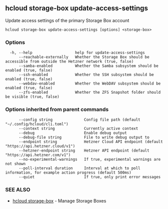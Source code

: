 ## hcloud storage-box update-access-settings

Update access settings of the primary Storage Box account

```
hcloud storage-box update-access-settings [options] <storage-box>
```

### Options

```
  -h, --help                   help for update-access-settings
      --reachable-externally   Whether the Storage Box should be accessible from outside the Hetzner network (true, false)
      --samba-enabled          Whether the Samba subsystem should be enabled (true, false)
      --ssh-enabled            Whether the SSH subsystem should be enabled (true, false)
      --webdav-enabled         Whether the WebDAV subsystem should be enabled (true, false)
      --zfs-enabled            Whether the ZFS Snapshot folder should be visible (true, false)
```

### Options inherited from parent commands

```
      --config string              Config file path (default "~/.config/hcloud/cli.toml")
      --context string             Currently active context
      --debug                      Enable debug output
      --debug-file string          File to write debug output to
      --endpoint string            Hetzner Cloud API endpoint (default "https://api.hetzner.cloud/v1")
      --hetzner-endpoint string    Hetzner API endpoint (default "https://api.hetzner.com/v1")
      --no-experimental-warnings   If true, experimental warnings are not shown
      --poll-interval duration     Interval at which to poll information, for example action progress (default 500ms)
      --quiet                      If true, only print error messages
```

### SEE ALSO

* [hcloud storage-box](hcloud_storage-box.md)	 - Manage Storage Boxes
